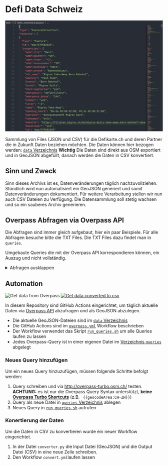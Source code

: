 # Defi Data Schweiz

![data screenshot](data.png)

Sammlung von Files (JSON und CSV) für die Defikarte.ch und deren Partner die in Zukunft Daten beziehen möchten.
Die Daten können hier bezogen werden: [`data` Verzeichnis](https://github.com/chnuessli/defi_archive/tree/main/data)
**Wichtig**
Die Daten sind direkt aus OSM exportiert und in GeoJSON abgefüllt, danach werden die Daten in CSV konvertiert.

## Sinn und Zweck

Sinn dieses Archivs ist es, Datenveränderungen täglich nachzuvollziehen. Stündlich wird nun automatisiert ein GeoJSON generiert und somit Datenveränderungen dokumentiert. Für weitere Verarbeitung stellen wir nun auch CSV Dateien zu Verfügung.
Die Datensammlung soll stetig wachsen und so ein sauberes Archiv generieren.

## Overpass Abfragen via Overpass API

Die Abfragen sind immer gleich aufgebaut, hier ein paar Beispiele. Für alle Abfragen besuche bitte die TXT Files. Die TXT Files dazu findet man in `queries`.

Umgebaute Queries die mit der Overpass API korrespondieren können, ein Auszug und nicht vollständig.

<details><summary>Abfragen ausklappen</summary>
<p>

## Defibrillatoren

### Dispogebiet SRZ

```json
[out:json][timeout:25];
(
//Kanton Zürich
area["ISO3166-2"="CH-ZH"];
//Kanton Schwyz
area["ISO3166-2"="CH-SZ"];
//Kanton Schaffhausen
area["ISO3166-2"="CH-SH"];
//Kanton Zug
area["ISO3166-2"="CH-ZG"];
)->.searchArea;
// gather results
(
nwr["emergency"="defibrillator"](area.searchArea);
);
// print results
out body;
>;
out skel qt;
```

### Kanton ZH

```json
[out:json][timeout:25];
// fetch area “CH-ZH” to search in
area["ISO3166-2"="CH-ZH"]->.searchArea;
// gather results
(
  // query part for: “emergency=defibrillator”
  node["emergency"="defibrillator"](area.searchArea);
  way["emergency"="defibrillator"](area.searchArea);
  relation["emergency"="defibrillator"](area.searchArea);
);
// print results
out body;
>;
out skel qt;
```

### Stadt ZH

```json
[out:json][timeout:25];
area[name="Zürich"]["wikipedia"="de:Zürich"]->.zurich;
// gather results
(
  node["emergency"="defibrillator"](area.zurich);
  way["emergency"="defibrillator"](area.zurich);
  relation["emergency"="defibrillator"](area.zurich);
);
// print results
out body;
>;
out skel qt;
```

### Kanton SG

```json
[out:json][timeout:25];
(
//Kanton St. Gallen
area["ISO3166-2"="CH-SG"];
//Kanton Glarus
area["ISO3166-2"="CH-GL"];
//Kanton Appenzell Innerhoden
area["ISO3166-2"="CH-AI"];
//Kanton Appenzell Ausserhoden
area["ISO3166-2"="CH-AR"];
)->.searchArea;
// gather results
(
nwr["emergency"="defibrillator"](area.searchArea);
);
// print results
out body;
>;
out skel qt;
```

### KNZ St.Gallen

```json
[out:json][timeout:25];
(
//Kanton St. Gallen
area["ISO3166-2"="CH-SG"];
//Kanton Glarus
area["ISO3166-2"="CH-GL"];
//Kanton Appenzell Innerhoden
area["ISO3166-2"="CH-AI"];
//Kanton Appenzell Ausserhoden
area["ISO3166-2"="CH-AR"];
)->.searchArea;
// gather results
(
nwr["emergency"="defibrillator"](area.searchArea);
);
// print results
out body;
>;
out skel qt;
```

### Defikarte.ch 24h Defis

Dieses JSON wird für die Webseite Defikarte.ch benötigt.

```json
[out:json][timeout:25];
(
//ganze Schweiz 24h Defis
area["ISO3166-1"="CH"];
)->.searchArea;
// gather results
(
nwr["emergency"="defibrillator"]["opening_hours"="24/7"](area.searchArea);
);
// print results
out body;
>;
out skel qt;
```

### Defikarte.ch NICHT 24h Defis

Dieses JSON wird für die Webseite Defikarte.ch benötigt.

```json
[out:json][timeout:25];
(
//ganze Schweiz
area["ISO3166-1"="CH"];
)->.searchArea;
// gather results
(
nwr["emergency"="defibrillator"]["opening_hours"!="24/7"](area.searchArea);
);
// print results
out body;
>;
out skel qt;
```

</p>
</details>

## Automation

![Get data from Overpass](https://github.com/chnuessli/defi_archive/workflows/Get%20data%20from%20Overpass/badge.svg)
[![Get data converted to csv](https://github.com/chnuessli/defi_data/actions/workflows/convert.yml/badge.svg)](https://github.com/chnuessli/defi_data/actions/workflows/convert.yml)

In diesem Repository sind GitHub Actions eingerichtet, um täglich aktuelle Daten via [Overpass API](https://wiki.openstreetmap.org/wiki/Overpass_API) abzufragen und als GeoJSON abzulegen.

* Die aktuelle GeoJSON-Dateien sind im [`data` Verzeichnis](https://github.com/Schutz-Rettung-Zurich/json-archive/tree/main/data)
* Die GitHub Actions sind im [`overpass.yml`](https://github.com/Schutz-Rettung-Zurich/json-archive/blob/main/.github/workflows/overpass.yml) Workflow beschrieben
* Der Workflow verwendet das Skript [`run_queries.sh`](https://github.com/Schutz-Rettung-Zurich/json-archive/blob/main/run_queries.sh) um alle Queries laufen zu lassen
* Jedes Overpass-Query ist in einer eigenen Datei im [Verzeichnis `queries`](https://github.com/Schutz-Rettung-Zurich/json-archive/tree/main/queries) abgelegt

### Neues Query hinzufügen

Um ein neues Query hinzuzufügen, müssen folgende Schritte befolgt werden:

1. Query schreiben und via http://overpass-turbo.osm.ch/ testen. **ACHTUNG:** es ist nur die Overpass Query Syntax unterstützt, **keine [Overpass Turbo Shortcuts](https://wiki.openstreetmap.org/wiki/Overpass_turbo/Extended_Overpass_Turbo_Queries)** (z.B. ` {{geocodeArea:CH-ZH}}`)
2. Query als neue Datei in [`queries` Verzeichnis](https://github.com/Schutz-Rettung-Zurich/json-archive/tree/main/queries) ablegen
3. Neues Query in [`run_queries.sh`](https://github.com/Schutz-Rettung-Zurich/json-archive/blob/main/run_queries.sh) aufrufen

### Konertierung der Daten

Um die Daten in CSV zu konvertieren wurde ein neuer Workflow eingerichtet.

1. In der Datei `converter.py` die Input Datei (GeoJSON) und die Output Datei (CSV) in eine neue Zeile schreiben. 
2. Den Workflow `convert.yml`laufen lassen